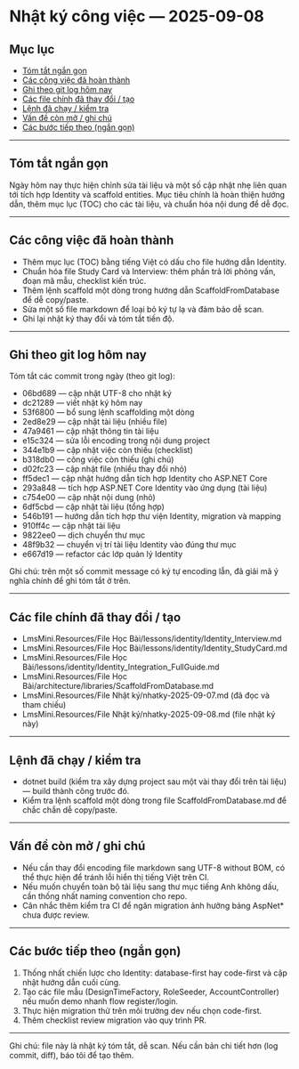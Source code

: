 ﻿# Nhật ký công việc — 2025-09-08

## Mục lục

- [Tóm tắt ngắn gọn](#tóm-tắt-ngắn-gọn)
- [Các công việc đã hoàn thành](#các-công-việc-đã-hoàn-thành)
- [Ghi theo git log hôm nay](#ghi-theo-git-log-hôm-nay)
- [Các file chính đã thay đổi / tạo](#các-file-chính-đã-thay-đổi--tạo)
- [Lệnh đã chạy / kiểm tra](#lệnh-đã-chạy--kiểm-tra)
- [Vấn đề còn mở / ghi chú](#vấn-đề-còn-mở--ghi-chú)
- [Các bước tiếp theo (ngắn gọn)](#các-bước-tiếp-theo-ngắn-gọn)

---

## Tóm tắt ngắn gọn

Ngày hôm nay thực hiện chỉnh sửa tài liệu và một số cập nhật nhẹ liên quan tới tích hợp Identity và scaffold entities. Mục tiêu chính là hoàn thiện hướng dẫn, thêm mục lục (TOC) cho các tài liệu, và chuẩn hóa nội dung để dễ đọc.

---

## Các công việc đã hoàn thành

- Thêm mục lục (TOC) bằng tiếng Việt có dấu cho file hướng dẫn Identity.
- Chuẩn hóa file Study Card và Interview: thêm phần trả lời phỏng vấn, đoạn mã mẫu, checklist kiến trúc.
- Thêm lệnh scaffold một dòng trong hướng dẫn ScaffoldFromDatabase để dễ copy/paste.
- Sửa một số file markdown để loại bỏ ký tự lạ và đảm bảo dễ scan.
- Ghi lại nhật ký thay đổi và tóm tắt tiến độ.

---

## Ghi theo git log hôm nay

Tóm tắt các commit trong ngày (theo git log):

- 06bd689 — cập nhật UTF-8 cho nhật ký
- dc21289 — viết nhật ký hôm nay
- 53f6800 — bổ sung lệnh scaffolding một dòng
- 2ed8e29 — cập nhật tài liệu (nhiều file)
- 47a9461 — cập nhật thông tin tài liệu
- e15c324 — sửa lỗi encoding trong nội dung project
- 344e1b9 — cập nhật việc còn thiếu (checklist)
- b318db0 — công việc còn thiếu (ghi chú)
- d02fc23 — cập nhật file (nhiều thay đổi nhỏ)
- ff5dec1 — cập nhật hướng dẫn tích hợp Identity cho ASP.NET Core
- 293a848 — tích hợp ASP.NET Core Identity vào ứng dụng (tài liệu)
- c754e00 — cập nhật nội dung (nhỏ)
- 6df5cbd — cập nhật tài liệu (tổng hợp)
- 546b191 — hướng dẫn tích hợp thư viện Identity, migration và mapping
- 910ff4c — cập nhật tài liệu
- 9822ee0 — dịch chuyển thư mục
- 48f9b32 — chuyển vị trí tài liệu Identity vào đúng thư mục
- e667d19 — refactor các lớp quản lý Identity

Ghi chú: trên một số commit message có ký tự encoding lẫn, đã giải mã ý nghĩa chính để ghi tóm tắt ở trên.

---

## Các file chính đã thay đổi / tạo

- LmsMini.Resources/File Học Bài/lessons/identity/Identity_Interview.md
- LmsMini.Resources/File Học Bài/lessons/identity/Identity_StudyCard.md
- LmsMini.Resources/File Học Bài/lessons/identity/Identity_Integration_FullGuide.md
- LmsMini.Resources/File Học Bài/architecture/libraries/ScaffoldFromDatabase.md
- LmsMini.Resources/File Nhật ký/nhatky-2025-09-07.md (đã đọc và tham chiếu)
- LmsMini.Resources/File Nhật ký/nhatky-2025-09-08.md (file nhật ký này)

---

## Lệnh đã chạy / kiểm tra

- dotnet build (kiểm tra xây dựng project sau một vài thay đổi trên tài liệu) — build thành công trước đó.
- Kiểm tra lệnh scaffold một dòng trong file ScaffoldFromDatabase.md để chắc chắn dễ copy/paste.

---

## Vấn đề còn mở / ghi chú

- Nếu cần thay đổi encoding file markdown sang UTF-8 without BOM, có thể thực hiện để tránh lỗi hiển thị tiếng Việt trên CI.
- Nếu muốn chuyển toàn bộ tài liệu sang thư mục tiếng Anh không dấu, cần thống nhất naming convention cho repo.
- Cân nhắc thêm kiểm tra CI để ngăn migration ảnh hưởng bảng AspNet* chưa được review.

---

## Các bước tiếp theo (ngắn gọn)

1. Thống nhất chiến lược cho Identity: database-first hay code-first và cập nhật hướng dẫn cuối cùng.
2. Tạo các file mẫu (DesignTimeFactory, RoleSeeder, AccountController) nếu muốn demo nhanh flow register/login.
3. Thực hiện migration thử trên môi trường dev nếu chọn code-first.
4. Thêm checklist review migration vào quy trình PR.

---

Ghi chú: file này là nhật ký tóm tắt, dễ scan. Nếu cần bản chi tiết hơn (log commit, diff), báo tôi để tạo thêm.